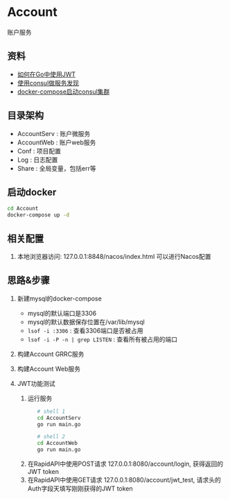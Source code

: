 # Account

账户服务

## 资料
- [如何在Go中使用JWT](https://juejin.cn/post/7093035836689612836)
- [使用consul做服务发现](https://www.cnblogs.com/majiang/p/14290357.html)
- [docker-compose启动consul集群](https://www.cnblogs.com/OneSeting/p/17295707.html)

## 目录架构

- AccountServ : 账户微服务
- AccountWeb : 账户web服务
- Conf : 项目配置
- Log : 日志配置
- Share : 全局变量，包括err等

## 启动docker
```bash
cd Account
docker-compose up -d
```

## 相关配置
1. 本地浏览器访问: 127.0.0.1:8848/nacos/index.html 可以进行Nacos配置


## 思路&步骤

1. 新建mysql的docker-compose

   - mysql的默认端口是3306
   - mysql的默认数据保存位置在/var/lib/mysql
   - `lsof -i :3306` : 查看3306端口是否被占用
   - `lsof -i -P -n | grep LISTEN` : 查看所有被占用的端口
2. 构建Account GRRC服务
3. 构建Account Web服务
4. JWT功能测试

   1. 运行服务
      ```bash
         # shell 1
         cd AccountServ
         go run main.go

         # shell 2
         cd AccountWeb
         go run main.go
      ```
   2. 在RapidAPI中使用POST请求 127.0.0.1:8080/account/login, 获得返回的JWT token
   3. 在RapidAPI中使用GET请求 127.0.0.1:8080/account/jwt_test, 请求头的Auth字段天填写刚刚获得的JWT token
